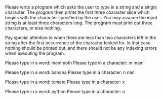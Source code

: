 Please write a program which asks the user to type in a string and a single character. The program then prints the first three character slice which begins with the character specified by the user. You may assume the input string is at least three characters long. The program must print out three characters, or else nothing.

Pay special attention to when there are less than two characters left in the string after the first occurrence of the character looked for. In that case nothing should be printed out, and there should not be any indexing errors when executing the program.

Please type in a word: mammoth
Please type in a character: m
mam

Please type in a word: banana
Please type in a character: n
nan

Please type in a word: tomato
Please type in a character: x

Please type in a word: python
Please type in a character: n

